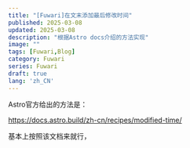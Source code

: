 ```yaml
---
title: "[Fuwari]在文末添加最后修改时间"
published: 2025-03-08
updated: 2025-03-08
description: "根据Astro docs介绍的方法实现"
image: ""
tags: [Fuwari,Blog]
category: Fuwari
series: Fuwari
draft: true
lang: 'zh_CN'
---
```


Astro官方给出的方法是：

https://docs.astro.build/zh-cn/recipes/modified-time/

基本上按照该文档来就行，